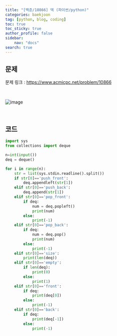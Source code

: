 ```yaml
---
title: "[백준/10866] 덱 (파이썬/python)"
categories: baekjoon
tag: [python, blog, coding]
toc: true
toc_sticky: true
author_profile: false
sidebar:
    nav: "docs"
search: true
---
```


## 문제

문제 링크 : <a href="https://www.acmicpc.net/problem/10866" target="_blank">https://www.acmicpc.net/problem/10866</a>

<br/>

![image](https://user-images.githubusercontent.com/52556486/180446796-be3e8387-0548-4dbe-b9be-573a46e4d1da.png)

<br/>

## 코드

```python
import sys
from collections import deque

n=int(input())
deq = deque()

for i in range(n):
    str = list(sys.stdin.readline().split())
    if str[0]=='push_front':
        deq.appendleft(str[1])
    elif str[0]=='push_back':
        deq.append(str[1])
    elif str[0]=='pop_front':
        if deq:
            num = deq.popleft()
            print(num)
        else:
            print(-1)
    elif str[0]=='pop_back':
        if deq:
            num = deq.pop()
            print(num)
        else:
            print(-1)
    elif str[0]=='size':
        print(len(deq))
    elif str[0]=='empty':
        if len(deq):
            print(0)
        else:
            print(1)
    elif str[0]=='front':
        if deq:
            print(deq[0])
        else:
            print(-1)
    elif str[0]=='back':
        if deq:
            print(deq[-1])
        else:
            print(-1)
```